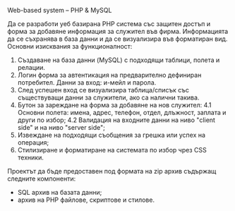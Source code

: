 Web-based system – PHP & MySQL

Да се разработи уеб базирана PHP система със защитен достъп и форма за добавяне информация за служител във фирма. Информацията да се съхранява в база данни и да се визуализира във форматиран вид. Основни изисквания за функционалност:

1. Създаване на база данни (MySQL) с подходящи таблици, полета и релации.
2. Логин форма за автентикация на предварително дефиниран потребител. Данни за вход: и-мейл и парола.
3. След успешен вход се визуализира таблица/списък със съществуващи данни за служители, ако са налични такива.
4. Бутон за зареждане на форма за добавяне на нов служител: 
   4.1 Основни полета: имена, адрес, телефон, отдел, длъжност, заплата и други по избор;
   4.2 Валидация на входните данни на ниво "client side" и на ниво "server side";
5. Извеждане на подходящи съобщения за грешка или успех на операция;
6. Стилизиране и форматиране на системата по избор чрез CSS техники.

Проектът да бъде предоставен под формата на zip архив съдържащ следните компоненти:
- SQL архив на базата данни;
- архив на PHP файлове, скриптове и стилове.
